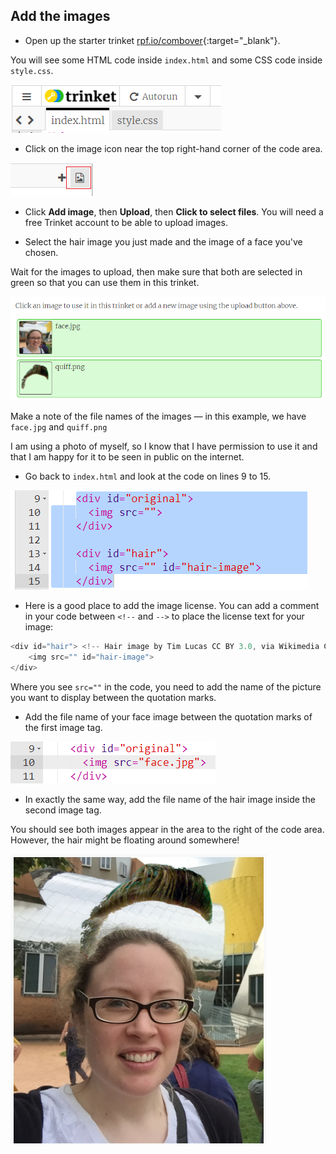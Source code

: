 ## Add the images

+ Open up the starter trinket [rpf.io/combover](http://rpf.io/combover){:target="_blank"}.

You will see some HTML code inside `index.html` and some CSS code inside `style.css`.

![Starter code](images/starter-code.png)

+ Click on the image icon near the top right-hand corner of the code area.

![Image icon](images/image-icon.png)

+ Click **Add image**, then **Upload**, then **Click to select files**. You will need a free Trinket account to be able to upload images.

+ Select the hair image you just made and the image of a face you've chosen.

Wait for the images to upload, then make sure that both are selected in green so that you can use them in this trinket.

![Selected in green](images/green-images.png)

Make a note of the file names of the images — in this example, we have `face.jpg` and `quiff.png`

I am using a photo of myself, so I know that I have permission to use it and that I am happy for it to be seen in public on the internet.

+ Go back to `index.html` and look at the code on lines 9 to 15.

![Image code](images/image-code.png)

+ Here is a good place to add the image license. You can add a comment in your code between `<!--` and `-->` to place the license text for your image:

```javascript
<div id="hair"> <!-- Hair image by Tim Lucas CC BY 3.0, via Wikimedia Commons -->
    <img src="" id="hair-image">
</div>
```

Where you see `src=""` in the code, you need to add the name of the picture you want to display between the quotation marks.

+ Add the file name of your face image between the quotation marks of the first image tag.

![Add the face image](images/original-image.png)

+ In exactly the same way, add the file name of the hair image inside the second image tag.

You should see both images appear in the area to the right of the code area. However, the hair might be floating around somewhere!

![See both images](images/both-images.png)
